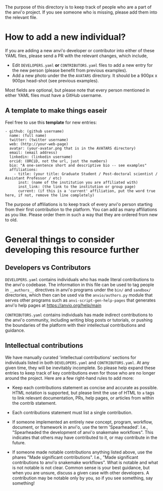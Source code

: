 The purpose of this directory is to keep track of people who are a
part of the anvi'o project. If you see someone who is missing,
please add them into the relevant file.

# How to add a new individual?

If you are adding a new anvi'o developer or contributor into either
of these YAML files, please send a PR with the relevant changes,
which include,

* Edit `DEVELOPERS.yaml` **or** `CONTRIBUTORS.yaml` files to add
a new entry for the new person (please benefit from previous examples).
* Add a new photo under the the `AVATARS` directory. It should be
a 900px x 900px head-shot (see previous examples).

Most fields are optional, but please note that every person mentioned
in either YAML files must have a GitHub username.

## A template to make things easeir

Feel free to use this **template** for new entries:

```
- github: (github username)
  name: (full name)
  twitter: (twitter username)
  web: (http://your-web-page)
  avatar: (your-avatar.png that is in the AVATARS directory)
  email: (email address)
  linkedin: (linkedin username)
  orcid: (ORCiD, not the url, just the numbers)
  bio: "A one-sentence short and descriptive bio -- see examples"
  affiliations:
    - title: (your title: Graduate Student / Post-doctoral scientist / Assistant Professor / etc)
      inst: (name of the institution you are affiliated with)
      inst_link: (the link to the institution or group page)
      current: (if this is a 'current' affiliation, put the word true here, if not, remove the line completely)
```

The purpose of affiliations is to keep track of every anvi'o person
starting from their first contribution to the platform. You can add
as many affiliations as you like. Please order them in such a way
that they are ordered from new to old.

# General things to consider developing this resource further

## Developers vs Contributors

`DEVELOPERS.yaml` contains individuals who has made literal contributions
to the anvi'o codebase. The information in this file can be used to
tag people in `__authors__` directives in anvi'o programs under the
`bin/` and `sandbox/` directories, which then can be used via the
`anvio/authors.py` module that serves other programs such as
`anvi-script-gen-help-pages` that generates anvi'o help pages at
https://anvio.org/help/main

`CONTRIBUTORS.yaml` contains individuals has made indirect contributions
to the anvi'o community, including writing blog posts or tutorials, or
pushing the boundaries of the platform with their intellectual
contributions and guidance.

## Intellectual contributions

We have manually curated 'intellectual contributions' sections for
individuals listed in both `DEVELOPERS.yaml` and `CONTRIBUTORS.yaml`.
At any given time, they will be inevitably incomplete. So please help
expand these entries to keep track of key contributions even for
those who are no longer around the project. Here are a few right-hand
rules to add more:

* Keep each contributions statement as concise and accurate as possible.
HTML notation is supported, but please limit the use of HTML to `a`
tags to link relevant documentation, PRs, help pages, or articles from
within the contrib statement.

* Each contributions statement must list a single contribution.

* If someone implemented an entirely new concept, program, workflow,
document, or framework in anvi'o, use the term 'Spearheaded'. I.e.,
"Spearheaded the development of anvi'o snakemake workflows". This
indicates that others may have contributed to it, or may contribute
in the future.

* If someone made notable contributions anything listed above, use
the phares "Made significant contributions". I.e., "Made significant
contributions to anvi'o snakemake workflows". What is notable and
what is not notable is not clear. Common sense is your best guidance,
but when you are unsure, discuss a given case with other developers.
A contribution may be notable only by you, so if you see something,
say something!
